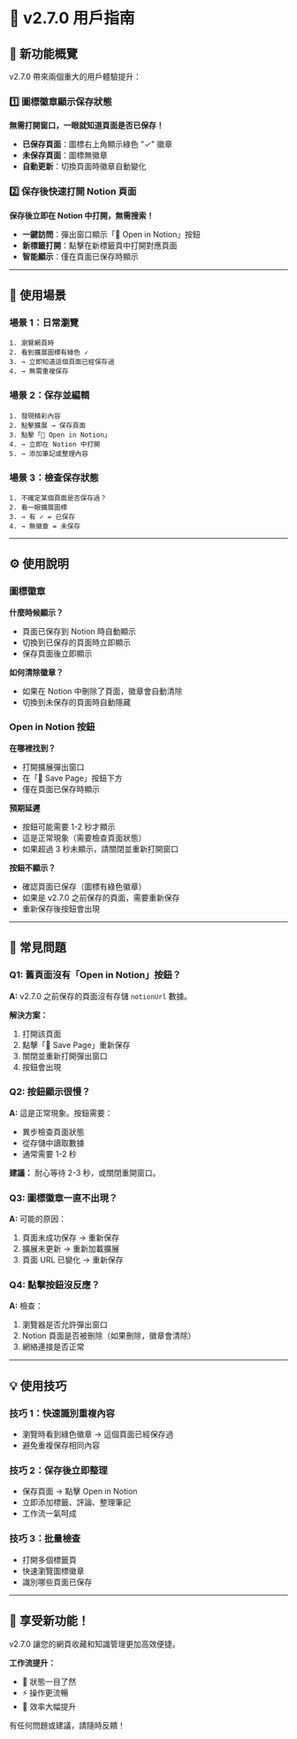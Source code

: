 # 📖 v2.7.0 用戶指南

## 🎯 新功能概覽

v2.7.0 帶來兩個重大的用戶體驗提升：

### 1️⃣ 圖標徽章顯示保存狀態
**無需打開窗口，一眼就知道頁面是否已保存！**

- **已保存頁面**：圖標右上角顯示綠色 "✓" 徽章
- **未保存頁面**：圖標無徽章
- **自動更新**：切換頁面時徽章自動變化

### 2️⃣ 保存後快速打開 Notion 頁面
**保存後立即在 Notion 中打開，無需搜索！**

- **一鍵訪問**：彈出窗口顯示「🔗 Open in Notion」按鈕
- **新標籤打開**：點擊在新標籤頁中打開對應頁面
- **智能顯示**：僅在頁面已保存時顯示

---

## 🚀 使用場景

### 場景 1：日常瀏覽
```
1. 瀏覽網頁時
2. 看到擴展圖標有綠色 ✓
3. → 立即知道這個頁面已經保存過
4. → 無需重複保存
```

### 場景 2：保存並編輯
```
1. 發現精彩內容
2. 點擊擴展 → 保存頁面
3. 點擊「🔗 Open in Notion」
4. → 立即在 Notion 中打開
5. → 添加筆記或整理內容
```

### 場景 3：檢查保存狀態
```
1. 不確定某個頁面是否保存過？
2. 看一眼擴展圖標
3. → 有 ✓ = 已保存
4. → 無徽章 = 未保存
```

---

## ⚙️ 使用說明

### 圖標徽章

**什麼時候顯示？**
- 頁面已保存到 Notion 時自動顯示
- 切換到已保存的頁面時立即顯示
- 保存頁面後立即顯示

**如何清除徽章？**
- 如果在 Notion 中刪除了頁面，徽章會自動清除
- 切換到未保存的頁面時自動隱藏

### Open in Notion 按鈕

**在哪裡找到？**
- 打開擴展彈出窗口
- 在「💾 Save Page」按鈕下方
- 僅在頁面已保存時顯示

**預期延遲**
- 按鈕可能需要 1-2 秒才顯示
- 這是正常現象（需要檢查頁面狀態）
- 如果超過 3 秒未顯示，請關閉並重新打開窗口

**按鈕不顯示？**
- 確認頁面已保存（圖標有綠色徽章）
- 如果是 v2.7.0 之前保存的頁面，需要重新保存
- 重新保存後按鈕會出現

---

## 🔧 常見問題

### Q1: 舊頁面沒有「Open in Notion」按鈕？

**A:** v2.7.0 之前保存的頁面沒有存儲 `notionUrl` 數據。

**解決方案：**
1. 打開該頁面
2. 點擊「💾 Save Page」重新保存
3. 關閉並重新打開彈出窗口
4. 按鈕會出現

### Q2: 按鈕顯示很慢？

**A:** 這是正常現象。按鈕需要：
- 異步檢查頁面狀態
- 從存儲中讀取數據
- 通常需要 1-2 秒

**建議：** 耐心等待 2-3 秒，或關閉重開窗口。

### Q3: 圖標徽章一直不出現？

**A:** 可能的原因：
1. 頁面未成功保存 → 重新保存
2. 擴展未更新 → 重新加載擴展
3. 頁面 URL 已變化 → 重新保存

### Q4: 點擊按鈕沒反應？

**A:** 檢查：
1. 瀏覽器是否允許彈出窗口
2. Notion 頁面是否被刪除（如果刪除，徽章會清除）
3. 網絡連接是否正常

---

## 💡 使用技巧

### 技巧 1：快速識別重複內容
- 瀏覽時看到綠色徽章 → 這個頁面已經保存過
- 避免重複保存相同內容

### 技巧 2：保存後立即整理
- 保存頁面 → 點擊 Open in Notion
- 立即添加標籤、評論、整理筆記
- 工作流一氣呵成

### 技巧 3：批量檢查
- 打開多個標籤頁
- 快速瀏覽圖標徽章
- 識別哪些頁面已保存

---

## 🎉 享受新功能！

v2.7.0 讓您的網頁收藏和知識管理更加高效便捷。

**工作流提升：**
- 🎯 狀態一目了然
- ⚡ 操作更流暢
- 💪 效率大幅提升

有任何問題或建議，請隨時反饋！
